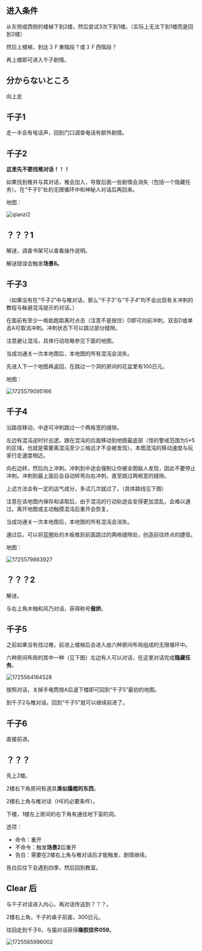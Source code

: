 ## 进入条件

从东侧或西侧的楼梯下到2楼，然后尝试3次下到1楼。（实际上无法下到1楼而是回到2楼）

然后上楼梯，到达３Ｆ東階段？或３Ｆ西階段？

再上楼即可进入千子剧情。

## 分からないところ

向上走

## 千子1

走一半会有电话声，回到门口调查电话有额外剧情。

## 千子2

**这里先不要找椎对话！！！**

如果找到椎并与其对话，椎会加入，导致后面一些剧情会消失（包括一个隐藏任务）。在“千子5”处的无限循环中和神秘人对话后再回来。

地图：

![qianzi2](image/03千子/qianzi2.png)

## ？？？1

解谜，调查书架可以查看操作说明。

解谜错误会触发**场景8。**

## 千子3

（如果没有在“千子2”中与椎对话，那么“千子3”与“千子4”均不会出现有关冲刺的教程与躲避混沌提示的对话。）

在面前有至少一格助跑距离时点击（注意不是按住）D即可向前冲刺，双击D或单击A可取消冲刺。冲刺状态下可以跳过部分缝隙。

注意避让混沌，具体行动攻略参见下面的地图。

当成功通关一次本地图后，本地图的所有混沌会消失。

先进入下一个地图再返回，在跳过一个洞的房间的花盆里有100日元。

地图：

![1725579095166](image/03千子/1725579095166.png)

## 千子4

沿路径移动，中途可冲刺跳过一个两格宽的缝隙。

左边有混沌逆时针巡逻。跟在混沌的后面移动到地图最底部（怪的警戒范围为5*5的区域，也就是需要离混沌至少三格远才不会被发现）。本图混沌的移动速度与玩家行走速度相近。

向右边转，然后向上冲刺。冲刺到中途会强制让你被全图敌人发现，因此不要停止冲刺。冲刺到最上面后会自动转弯向右冲刺，直至跳过两格宽的缝隙。

上述方法会有一定的运气成分，多试几次就过了。（具体路线见下图）

注意在该地图内保存和读取后，由于混沌的行动轨迹会变得更加混乱，会难以通过。离开地图或主动触摸混沌后重开会恢复。

当成功通关一次本地图后，本地图的所有混沌会消失。

通过后，可以将蓝圈处的木板推到前面跳过的两格缝隙处，创造前往终点的捷径。

地图：

![1725579863927](image/03千子/1725579863927.png)

## ？？？2

解谜。

与右上角木柚和风乃对话，获得称号**傲娇**。

## 千子5

之前如果没有找过椎，前进上楼梯后会进入由六种房间布局组成的无限循环中。

六种房间布局的其中一种（见下图）左边有人可以对话，在这里对话完成**隐藏任务**。

![1725564164528](image/03千子/1725564164528.png)

按照对话，关掉手电筒按A后退下楼即可回到“千子5”最初的地图。

到千子2与椎对话，回到“千子5”就可以继续前进了。

## 千子6

直接前进。

## ？？？

先上2楼。

2楼右下角房间有道具**类似撬棍的东西**。

2楼右上角与椎对话（HE的必要条件）。

下楼，1楼左上房间的右下角有通往地下室的洞。

选项：

- 命令：重开
- 不命令：触发**场景2**后重开
- 告白：需要在2楼右上角与椎对话后才能触发，剧情继续。

告白后往下会遇到四季，然后回到教室。

## Clear 后

与千子对话进入内心，再对话传送到？？？。

2楼右上角，千子的桌子前面，300日元。

往回走到千子6，与猫对话获得**橡胶挂件059**。

![1725565996002](image/03千子/1725565996002.png)
